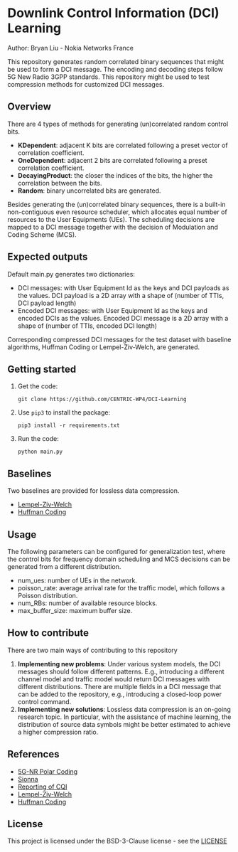 # Downlink Control Information (DCI) Learning
Author: Bryan Liu - Nokia Networks France

This repository generates random correlated binary sequences that might be used to form a DCI message. 
The encoding and decoding steps follow 5G New Radio 3GPP standards.
This repository might be used to test compression methods for customized DCI messages.

## Overview
There are 4 types of methods for generating (un)correlated random control bits.
* **KDependent**: adjacent K bits are correlated following a preset vector of correlation coefficient.
* **OneDependent**: adjacent 2 bits are correlated following a preset correlation coefficient.
* **DecayingProduct**: the closer the indices of the bits, the higher the correlation between the bits.
* **Random**: binary uncorrelated bits are generated.

Besides generating the (un)correlated binary sequences, there is a built-in non-contiguous even resource scheduler, 
which allocates equal number of resources to the User Equipments (UEs).
The scheduling decisions are mapped to a DCI message together with the decision of Modulation and Coding Scheme (MCS).

## Expected outputs
Default main.py generates two dictionaries:
* DCI messages: with User Equipment Id as the keys and DCI payloads as the values. 
DCI payload is a 2D array with a shape of (number of TTIs, DCI payload length)
* Encoded DCI messages: with User Equipment Id as the keys and encoded DCIs as the values.
Encoded DCI message is a 2D array with a shape of (number of TTIs, encoded DCI length)

Corresponding compressed DCI messages for the test dataset with baseline algorithms, Huffman Coding or Lempel-Ziv-Welch, are generated.


## Getting started
1. Get the code:
    ```
    git clone https://github.com/CENTRIC-WP4/DCI-Learning
    ```

2. Use `pip3` to install the package:
   ```
   pip3 install -r requirements.txt
   ```
   
3. Run the code:
   ```
   python main.py
   ```

## Baselines
Two baselines are provided for lossless data compression.
* [Lempel-Ziv-Welch](https://github.com/stensaethf/Lempel-Ziv-Welch-Compressor)
* [Huffman Coding](https://github.com/bhrigu123/huffman-coding)

## Usage
The following parameters can be configured for generalization test, 
where the control bits for frequency domain scheduling and MCS decisions can be generated from a different distribution.
* num_ues: number of UEs in the network.
* poisson_rate: average arrival rate for the traffic model, which follows a Poisson distribution.
* num_RBs: number of available resource blocks.
* max_buffer_size: maximum buffer size.


## How to contribute
There are two main ways of contributing to this repository

1. **Implementing new problems**: 
Under various system models, the DCI messages should follow different patterns. 
E.g., introducing a different channel model and traffic model would return DCI messages with different distributions.
There are multiple fields in a DCI message that can be added to the repository, 
e.g., introducing a closed-loop power control command.
2. **Implementing new solutions**: 
Lossless data compression is an on-going research topic. 
In particular, with the assistance of machine learning, the distribution of source data symbols might be better estimated to achieve a higher compression ratio.

## References
* [5G-NR Polar Coding](https://github.com/vodafone-chair/5g-nr-polar/tree/master)
* [Sionna](https://nvlabs.github.io/sionna/)
* [Reporting of CQI](https://uk.mathworks.com/help/lte/ug/reporting-of-channel-quality-indicator-cqi-conformance-test.html)
* [Lempel-Ziv-Welch](https://archive.wikiwix.com/cache/index2.php?url=http%3A%2F%2Fwww.csa.com%2Fpartners%2Fviewrecord.php%3Fcollection%3DTRD%26recid%3DA8436773AH#federation=archive.wikiwix.com&tab=url)
* [Huffman Coding](http://compression.ru/download/articles/huff/huffman_1952_minimum-redundancy-codes.pdf)

## License
This project is licensed under the BSD-3-Clause license - see the [LICENSE](https://github.com/CENTRIC-WP4/DCI-Learning?tab=BSD-3-Clause-1-ov-file#readme)


